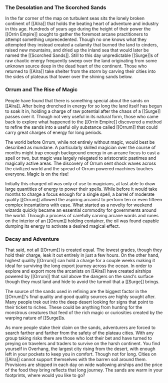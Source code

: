 ### The Desolation and The Scorched Sands
In the far corner of the map on turbulent seas sits the lonely broken continent of [[Alra]] that holds the beating heart of adventure and industry in this age. Hundreds of years ago during the height of their power the [[Orrin Empire]] sought to gather the foremost arcane practitioners to attempt something unprecedented. Though no one knows what they attempted they instead created a calamity that burned the land to cinders, raised new mountains, and dried up the inland sea that would later be named the [[Scorched Sands]]. Still to this day unpredictable [[Surge]]s of raw chaotic energy frequently sweep over the land originating from some unknown source deep in the dead heart of the continent. Those who returned to [[Alra]] take shelter from the storm by carving their cities into the sides of plateaus that tower over the shining sands below.

### Orrum and The Rise of Magic
People have found that there is something special about the sands on [[Alra]]. After being drenched in energy for so long the land itself has begun to soak it in, holding a charge of raw potential after the chaos of a [[Surge]] passes over it. Though not very useful in its natural form, those who came back to explore what happened to the [[Orrin Empire]] discovered a method to refine the sands into a useful oily substance called [[Orrum]] that could carry great charges of energy for long periods. 

The world before Orrum, while not entirely without magic, would best be described as mundane. A particularly skilled magician over the course of months might trap enough background energy in an arcane focus to cast a spell or two, but magic was largely relegated to aristocratic pastimes and magically active areas. The discovery of Orrum sent shock waves across the civilized world and the spread of Orrum powered machines touches everyone. Magic is on the rise!

Initially this charged oil was only of use to magicians, at last able to draw large quantities of energy to power their spells. While before it would take months to charge a focus enough for a single spell, a barrel of moderate quality [[Orrum]] allowed the aspiring arcanist to perform ten or even fifteen complex incantations with ease. What started as a novelty for weekend wizards quickly became an essential commodity for governments around the world. Through a process of carefully carving arcane wards and runes on the interior of an [[Orrum]] holding container, the oil was found capable dumping its energy to activate a desired magical effect.

### Decay and Adventure
That said, not all [[Orrum]] is created equal. The lowest grades, though they hold their charge, leak it out entirely in just a few hours. On the other hand, highest quality [[Orrum]] can hold a charge for a couple weeks making it ideal for surviving the long export journey across the ocean. In order to explore and export more the arcanists on [[Alra]] have created airships powered by [[Orrum]] that sail above the dangers on the sand's surface though they must land and hide to avoid the turmoil that a [[Surge]] brings.

The source of the sands used in refining are the biggest factor in the [[Orrum]]'s final quality and good quality sources are highly sought after. Many people trek out into the deep desert looking for signs that point to their ticket to riches. These could be anything from hunting for the monstrous creatures that feed of the rich magic or curiosities created by the warping nature of [[Surge]]s.

As more people stake their claim on the sands, adventurers are forced to search farther and farther from the safety of the plateau cities. With any group taking risks there are those who lost their bet and have turned to preying on travelers and traders to survive on the harsh continent. You find yourself in Overhang, the largest city rising from the desert, with enough left in your pockets to keep you in comfort. Though not for long. Cities on [[Alra]] cannot support themselves with the barren soil around them. Provisions are shipped in each day on wide wallowing airships and the price of the food they bring reflects that long journey. The sands are warm in your footprints, where would you like to go?